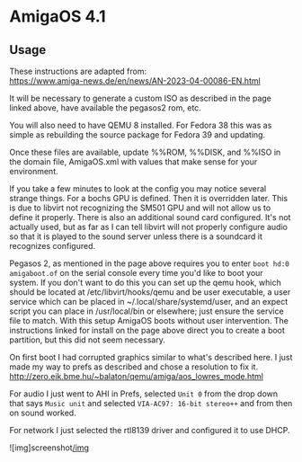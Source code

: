 # AmigaOS 4.1

## Usage
These instructions are adapted from:  
https://www.amiga-news.de/en/news/AN-2023-04-00086-EN.html  

It will be necessary to generate a custom ISO as described in the page linked above, have available the pegasos2 rom, etc.  
  
You will also need to have QEMU 8 installed. For Fedora 38 this was as simple as rebuilding the source package for Fedora 39 and updating.  
  
Once these files are available, update %%ROM, %%DISK, and %%ISO in the domain file, AmigaOS.xml with values that make sense for your environment.  
  
If you take a few minutes to look at the config you may notice several strange things. For a bochs GPU is defined. Then it is overridden later. This is due to libvirt not recognizing the SM501 GPU and will not allow us to define it properly. There is also an additional sound card configured. It's not actually used, but as far as I can tell libvirt will not properly configure audio so that it is played to the sound server unless there is a soundcard it recognizes configured.  

Pegasos 2, as mentioned in the page above requires you to enter `boot hd:0 amigaboot.of` on the serial console every time you'd like to boot your system. If you don't want to do this you can set up the qemu hook, which should be located at /etc/libvirt/hooks/qemu and be user executable, a user service which can be placed in ~/.local/share/systemd/user, and an expect script you can place in /usr/local/bin or elsewhere; just ensure the service file to match. With this setup AmigaOS boots without user intervention. The instructions linked for install on the page above direct you to create a boot partition, but this did not seem necessary.

On first boot I had corrupted graphics similar to what's described here. I just made my way to prefs as described and chose a resolution to fix it.  
http://zero.eik.bme.hu/~balaton/qemu/amiga/aos_lowres_mode.html  
  
For audio I just went to AHI in Prefs, selected `Unit 0` from the drop down that says `Music unit` and selected `VIA-AC97: 16-bit stereo++` and from then on sound worked.  
  
For network I just selected the rtl8139 driver and configured it to use DHCP.

![img]screenshot[/img](https://github.com/jmontleon/libvirt-configs/blob/main/AmigaOS/screenshot.png?raw=true)
